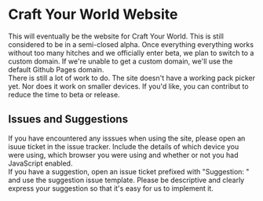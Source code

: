 # Craft Your World Website
This will eventually be the website for Craft Your World. This is still considered to be in a semi-closed alpha. Once everything everything works without too many hitches and we officially enter beta, we plan to switch to a custom domain. If we're unable to get a custom domain, we'll use the default Github Pages domain.  
There is still a lot of work to do. The site doesn't have a working pack picker yet. Nor does it work on smaller devices. If you'd like, you can contribut to reduce the time to beta or release.

## Issues and Suggestions
If you have encountered any isssues when using the site, please open an isuue ticket in the issue tracker. Include the details of which device you were using, which browser you were using and whether or not you had JavaScript enabled.  
If you have a suggestion, open an issue ticket prefixed with "Suggestion: " and use the suggestion issue template. Please be descriptive and clearly express your suggestion so that it's easy for us to implement it.
